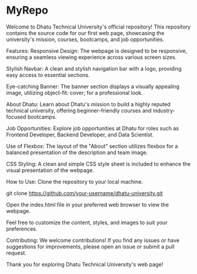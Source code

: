 # MyRepo
Welcome to Dhatu Technical University's official repository! This repository contains the source code for our first web page, showcasing the university's mission, courses, bootcamps, and job opportunities.

Features:
Responsive Design: The webpage is designed to be responsive, ensuring a seamless viewing experience across various screen sizes.

Stylish Navbar: A clean and stylish navigation bar with a logo, providing easy access to essential sections.

Eye-catching Banner: The banner section displays a visually appealing image, utilizing object-fit: cover; for a professional look.

About Dhatu: Learn about Dhatu's mission to build a highly reputed technical university, offering beginner-friendly courses and industry-focused bootcamps.

Job Opportunities: Explore job opportunities at Dhatu for roles such as Frontend Developer, Backend Developer, and Data Scientist.

Use of Flexbox: The layout of the "About" section utilizes flexbox for a balanced presentation of the description and team image.

CSS Styling: A clean and simple CSS style sheet is included to enhance the visual presentation of the webpage.

How to Use:
Clone the repository to your local machine.

git clone https://github.com/your-username/dhatu-university.git

Open the index.html file in your preferred web browser to view the webpage.

Feel free to customize the content, styles, and images to suit your preferences.

Contributing:
We welcome contributions! If you find any issues or have suggestions for improvements, please open an issue or submit a pull request.

Thank you for exploring Dhatu Technical University's web page!

